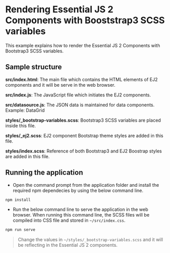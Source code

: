 # Rendering Essential JS 2 Components with Booststrap3 SCSS variables

This example explains how to render the Essential JS 2 Components with Bootstrap3 SCSS variables.

## Sample structure

**src/index.html**: The main file which contains the HTML elements of EJ2 components and it will be serve in the web browser.

**src/index.js**: The JavaScript file which initiates the EJ2 components.

**src/datasource.js**: The JSON data is maintained for data components. Example: DataGrid

**styles/_bootstrap-variables.scss**: Bootstrap3 SCSS variables are placed inside this file.

**styles/_ej2.scss**: EJ2 component Bootstrap theme styles are added in this file.

**styles/index.scss**: Reference of both Bootstrap3 and EJ2 Boostrap styles are added in this file.

## Running the application

* Open the command prompt from the application folder and install the required npm dependecies by using the below command line.

```sh
npm install
```

* Run the below command line to serve the application in the web browser. When running this command line, the SCSS files will be compiled into CSS file and stored in `~/src/index.css`.

```sh
npm run serve
```

> Change the values in `~/styles/_bootstrap-variables.scss` and it will be reflecting in the Essential JS 2 components.
